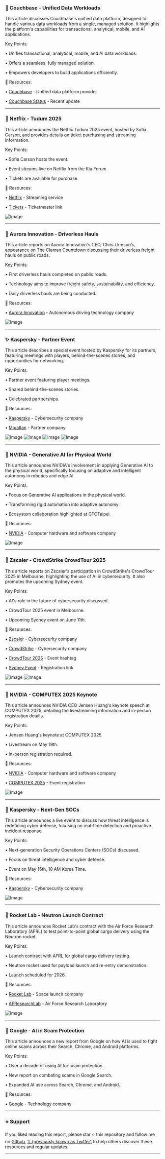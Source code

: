 ### 🤖 Couchbase - Unified Data Workloads

This article discusses Couchbase's unified data platform, designed to handle various data workloads from a single, managed solution.  It highlights the platform's capabilities for transactional, analytical, mobile, and AI applications.


Key Points:

• Unifies transactional, analytical, mobile, and AI data workloads.

• Offers a seamless, fully managed solution.

• Empowers developers to build applications efficiently.


🔗 Resources:

• [Couchbase](https://x.com/couchbase) - Unified data platform provider

• [Couchbase Status](https://x.com/couchbase/status/1920931794519494765) - Recent update


---
### 🚀 Netflix - Tudum 2025

This article announces the Netflix Tudum 2025 event, hosted by Sofia Carson, and provides details on ticket purchasing and streaming information.


Key Points:

• Sofia Carson hosts the event.

• Event streams live on Netflix from the Kia Forum.

• Tickets are available for purchase.



🔗 Resources:

• [Netflix](https://x.com/netflix) - Streaming service


• [Tickets](https://ticketmaster.com/event/09006299CF255243) - Ticketmaster link

![Image](https://pbs.twimg.com/media/GqhRgd-WcAACoXP?format=jpg&name=small)


---
### 🤖 Aurora Innovation - Driverless Hauls

This article reports on Aurora Innovation's CEO, Chris Urmson's, appearance on The Claman Countdown discussing their driverless freight hauls on public roads.


Key Points:

• First driverless hauls completed on public roads.

• Technology aims to improve freight safety, sustainability, and efficiency.

• Daily driverless hauls are being conducted.


🔗 Resources:

• [Aurora Innovation](https://x.com/aurora_inno) - Autonomous driving technology company

![Image](https://pbs.twimg.com/media/GqhcBwTXkAE4-23?format=jpg&name=small)


---
### ✨ Kaspersky - Partner Event

This article describes a special event hosted by Kaspersky for its partners, featuring meetings with players, behind-the-scenes stories, and opportunities for networking.


Key Points:

• Partner event featuring player meetings.

• Shared behind-the-scenes stories.

• Celebrated partnerships.



🔗 Resources:

• [Kaspersky](https://x.com/kaspersky) - Cybersecurity company

• [Mipaltan](https://x.com/mipaltan) - Partner company


![Image](https://pbs.twimg.com/media/Gqe1eICXYAABZGt?format=jpg&name=360x360)
![Image](https://pbs.twimg.com/media/Gqe1eIEXwAA92zc?format=jpg&name=360x360)
![Image](https://pbs.twimg.com/media/Gqe1eIFX0AAfIs7?format=jpg&name=360x360)
![Image](https://pbs.twimg.com/media/Gqe1gPMWAAAkckm?format=jpg&name=360x360)


---
### 🤖 NVIDIA - Generative AI for Physical World

This article announces NVIDIA's involvement in applying Generative AI to the physical world, specifically focusing on adaptive and intelligent autonomy in robotics and edge AI.


Key Points:

• Focus on Generative AI applications in the physical world.

• Transforming rigid automation into adaptive autonomy.

• Ecosystem collaboration highlighted at GTCTaipei.


🔗 Resources:

• [NVIDIA](https://x.com/NVIDIAAP) - Computer hardware and software company

![Image](https://pbs.twimg.com/media/Gqewa04WUAArc-t?format=jpg&name=small)


---
### 🤖 Zscaler - CrowdStrike CrowdTour 2025

This article reports on Zscaler's participation in CrowdStrike's CrowdTour 2025 in Melbourne, highlighting the use of AI in cybersecurity.  It also promotes the upcoming Sydney event.


Key Points:

• AI's role in the future of cybersecurity discussed.

• CrowdTour 2025 event in Melbourne.

• Upcoming Sydney event on June 11th.


🔗 Resources:

• [Zscaler](https://x.com/zscaler) - Cybersecurity company

• [CrowdStrike](https://x.com/CrowdStrike) - Cybersecurity company

• [CrowdTour 2025](https://x.com/hashtag/CrowdTour2025?src=hashtag_click) - Event hashtag

• [Sydney Event](http://spklr.io/6011CuXB) - Registration link


![Image](https://pbs.twimg.com/media/GqepjiTWMAAe5jj?format=jpg&name=small)
![Image](https://pbs.twimg.com/media/GqepkEtXgAAPXka?format=jpg&name=small)


---
### 🚀 NVIDIA - COMPUTEX 2025 Keynote

This article announces NVIDIA CEO Jensen Huang's keynote speech at COMPUTEX 2025, detailing the livestreaming information and in-person registration details.


Key Points:

• Jensen Huang's keynote at COMPUTEX 2025.

• Livestream on May 19th.

• In-person registration required.


🔗 Resources:

• [NVIDIA](https://x.com/NVIDIAAP) -  Computer hardware and software company

• [COMPUTEX 2025](https://nvda.ws/3H0OYsn) - Event registration

![Image](https://pbs.twimg.com/media/GqedtQJXwAAF7KE?format=jpg&name=small)


---
### 🤖 Kaspersky - Next-Gen SOCs

This article announces a live event to discuss how threat intelligence is redefining cyber defense, focusing on real-time detection and proactive incident response.


Key Points:

• Next-generation Security Operations Centers (SOCs) discussed.

• Focus on threat intelligence and cyber defense.

• Event on May 15th, 10 AM Korea Time.



🔗 Resources:

• [Kaspersky](https://x.com/kaspersky) - Cybersecurity company

![Image](https://pbs.twimg.com/ext_tw_video_thumb/1920676001303904257/pu/img/VnDABwjgEYy_Vqj2.jpg)


---
### 🚀 Rocket Lab - Neutron Launch Contract

This article announces Rocket Lab's contract with the Air Force Research Laboratory (AFRL) to test point-to-point global cargo delivery using the Neutron rocket.


Key Points:

• Launch contract with AFRL for global cargo delivery testing.

• Neutron rocket used for payload launch and re-entry demonstration.

• Launch scheduled for 2026.


🔗 Resources:

• [Rocket Lab](https://x.com/RocketLab) - Space launch company

• [AFResearchLab](https://x.com/AFResearchLab) - Air Force Research Laboratory

![Image](https://pbs.twimg.com/media/GqdEy1yXMAABa0v?format=jpg&name=small)


---
### 🤖 Google - AI in Scam Protection

This article announces a new report from Google on how AI is used to fight online scams across their Search, Chrome, and Android platforms.


Key Points:

•  Over a decade of using AI for scam protection.

• New report on combating scams in Google Search.

• Expanded AI use across Search, Chrome, and Android.


🔗 Resources:

• [Google](https://x.com/Google) - Technology company


---

### ⭐️ Support

If you liked reading this report, please star ⭐️ this repository and follow me on [Github](https://github.com/Drix10), [𝕏 (previously known as Twitter)](https://x.com/DRIX_10_) to help others discover these resources and regular updates.

---